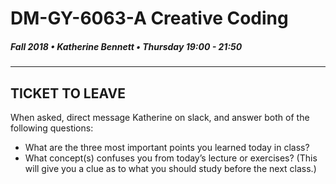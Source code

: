 # DM-GY-6063-A Creative Coding
##### Fall 2018 • Katherine Bennett • Thursday 19:00 - 21:50 
---


## TICKET TO LEAVE

When asked, direct message Katherine on slack, and answer both of the following questions:

* What are the three most important points you learned today in class? 
* What concept(s) confuses you from today’s lecture or exercises? (This will give you a clue as to what you should study before the next class.)


